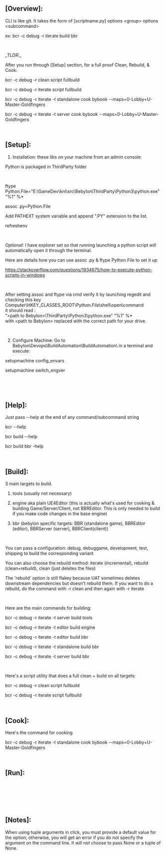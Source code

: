 ## **\[Overview\]:**

CLI is like git. It takes the form of \[scriptname.py\] options &lt;group&gt; options &lt;subcommand&gt;

ex: bcr -c debug -r iterate build bbr

 

*\_TLDR:\_*

After you run through \[Setup\] section, for a full proof Clean, Rebuild, & Cook:

bcr -c debug -r clean script fullbuild

bcr -c debug -r iterate script fullbuild

bcr -c debug -r iterate -t standalone cook bybook --maps=0-Lobby+U-Master-Goldfingers

bcr -c debug -r iterate -t server cook bybook --maps=0-Lobby+U-Master-Goldfingers

 

## **\[Setup\]:**

1. Installation: these libs on your machine from an admin console:

Python is packaged in ThirdParty folder

 

ftype Python.File="E:\\GameDev\\knl\\src\\Bebylon\\ThirdParty\\Python3\\python.exe" "%1" %\*

assoc .py=Python.File

Add PATHEXT system variable and append ".PY" extension to the list.

refreshenv

 

*Optional:* I have explorer set so that running launching a python script will automatically open it through the terminal.

Here are details how you can use assoc .py & ftype Python.File to set it up

<https://stackoverflow.com/questions/1934675/how-to-execute-python-scripts-in-windows>

 

After setting assoc and ftype via cmd verify it by launching regedit and checking this key  
Computer\\HKEY\_CLASSES\_ROOT\\Python.File\\shell\\open\\command  
it should read :  
"&lt;path to Bebylon&gt;\\ThirdParty\\Python3\\python.exe" "%1" %\*  
with &lt;path to Bebylon&gt; replaced with the correct path for your drive.

 

2. Configure Machine: Go to Bebylon\\Devops\\BuildAutomation\\BuildAutomation\\ in a terminal and execute:

setupmachine config\_envars

setupmachine switch\_engver

 

 

## **\[Help\]:**

Just pass --help at the end of any command/subcommand string

bcr --help

bcr build --help

bcr build bbr -help

 

## **\[Build\]:**

3 main targets to build.

1. tools (usually not necessary)

2. engine aka plain UE4Editor (this is actually what's used for cooking & building Game/Server/Client, not BBREditor. This is only needed to build if you make code changes in the base engine)

3. bbr (bebylon specific targets: BBR (standalone game), BBREditor (editor), BBRServer (server), BBRClient(client))

 

You can pass a configuration: debug, debuggame, development, test, shipping to build the corresponding variant

You can also choose the rebuild method: iterate (incremental), rebuild (clean+rebuild), clean (just deletes the files)

The 'rebuild' option is still flakey because UAT sometimes deletes downstream dependencies but doesn't rebuild them. If you want to do a rebuild, do the command with -r clean and then again with -r iterate

 

Here are the main commands for building:

bcr -c debug -r iterate -t server build tools

bcr -c debug -r iterate -t editor build engine

bcr -c debug -r iterate -t editor build bbr

bcr -c debug -r iterate -t standalone build bbr

bcr -c debug -r iterate -t server build bbr

 

Here's a script utility that does a full clean + build on all targets:

bcr -c debug -r clean script fullbuild

bcr -c debug -r iterate script fullbuild

 

## **\[Cook\]:**

Here's the command for cooking

bcr -c debug -r iterate -t standalone cook bybook --maps=0-Lobby+U-Master-Goldfingers

 

## **\[Run\]:**

 

 

 

## **\[Notes\]:**

When using tuple arguments in click, you must provide a default value for the option; otherwise, you will get an error if you do not specify the argument on the command line. It will not choose to pass None or a tuple of None.
